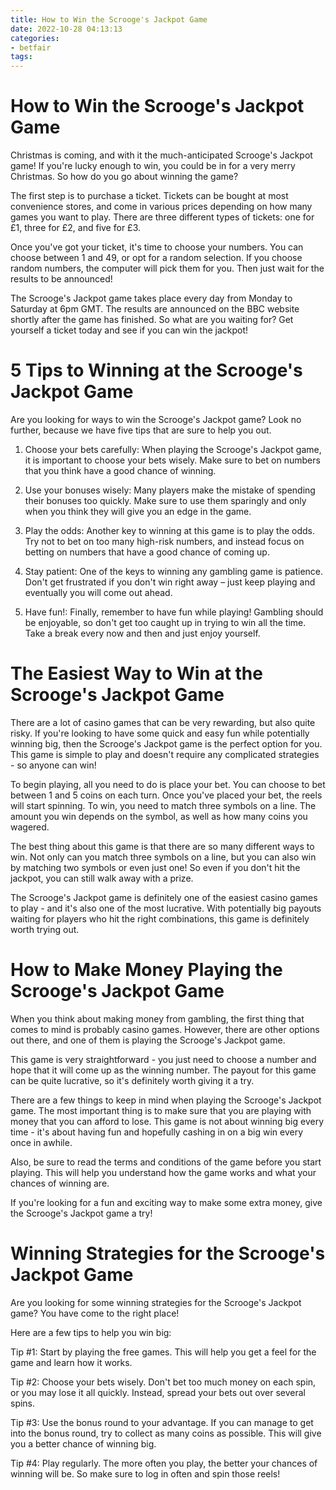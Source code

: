 ```yaml
---
title: How to Win the Scrooge's Jackpot Game
date: 2022-10-28 04:13:13
categories:
- betfair
tags:
---
```



# How to Win the Scrooge's Jackpot Game

Christmas is coming, and with it the much-anticipated Scrooge's Jackpot game! If you're lucky enough to win, you could be in for a very merry Christmas. So how do you go about winning the game?

The first step is to purchase a ticket. Tickets can be bought at most convenience stores, and come in various prices depending on how many games you want to play. There are three different types of tickets: one for £1, three for £2, and five for £3.

Once you've got your ticket, it's time to choose your numbers. You can choose between 1 and 49, or opt for a random selection. If you choose random numbers, the computer will pick them for you. Then just wait for the results to be announced!

The Scrooge's Jackpot game takes place every day from Monday to Saturday at 6pm GMT. The results are announced on the BBC website shortly after the game has finished. So what are you waiting for? Get yourself a ticket today and see if you can win the jackpot!

# 5 Tips to Winning at the Scrooge's Jackpot Game

Are you looking for ways to win the Scrooge's Jackpot game? Look no further, because we have five tips that are sure to help you out.

1. Choose your bets carefully: When playing the Scrooge's Jackpot game, it is important to choose your bets wisely. Make sure to bet on numbers that you think have a good chance of winning.

2. Use your bonuses wisely: Many players make the mistake of spending their bonuses too quickly. Make sure to use them sparingly and only when you think they will give you an edge in the game.

3. Play the odds: Another key to winning at this game is to play the odds. Try not to bet on too many high-risk numbers, and instead focus on betting on numbers that have a good chance of coming up.

4. Stay patient: One of the keys to winning any gambling game is patience. Don't get frustrated if you don't win right away – just keep playing and eventually you will come out ahead.

5. Have fun!: Finally, remember to have fun while playing! Gambling should be enjoyable, so don't get too caught up in trying to win all the time. Take a break every now and then and just enjoy yourself.

# The Easiest Way to Win at the Scrooge's Jackpot Game

There are a lot of casino games that can be very rewarding, but also quite risky. If you're looking to have some quick and easy fun while potentially winning big, then the Scrooge's Jackpot game is the perfect option for you. This game is simple to play and doesn't require any complicated strategies - so anyone can win!

To begin playing, all you need to do is place your bet. You can choose to bet between 1 and 5 coins on each turn. Once you've placed your bet, the reels will start spinning. To win, you need to match three symbols on a line. The amount you win depends on the symbol, as well as how many coins you wagered.

The best thing about this game is that there are so many different ways to win. Not only can you match three symbols on a line, but you can also win by matching two symbols or even just one! So even if you don't hit the jackpot, you can still walk away with a prize.

The Scrooge's Jackpot game is definitely one of the easiest casino games to play - and it's also one of the most lucrative. With potentially big payouts waiting for players who hit the right combinations, this game is definitely worth trying out.

# How to Make Money Playing the Scrooge's Jackpot Game 

When you think about making money from gambling, the first thing that comes to mind is probably casino games. However, there are other options out there, and one of them is playing the Scrooge's Jackpot game.

This game is very straightforward - you just need to choose a number and hope that it will come up as the winning number. The payout for this game can be quite lucrative, so it's definitely worth giving it a try.

There are a few things to keep in mind when playing the Scrooge's Jackpot game. The most important thing is to make sure that you are playing with money that you can afford to lose. This game is not about winning big every time - it's about having fun and hopefully cashing in on a big win every once in awhile.

Also, be sure to read the terms and conditions of the game before you start playing. This will help you understand how the game works and what your chances of winning are.

If you're looking for a fun and exciting way to make some extra money, give the Scrooge's Jackpot game a try!

# Winning Strategies for the Scrooge's Jackpot Game

Are you looking for some winning strategies for the Scrooge's Jackpot game? You have come to the right place!

Here are a few tips to help you win big:

Tip #1: Start by playing the free games. This will help you get a feel for the game and learn how it works.

Tip #2: Choose your bets wisely. Don't bet too much money on each spin, or you may lose it all quickly. Instead, spread your bets out over several spins.

Tip #3: Use the bonus round to your advantage. If you can manage to get into the bonus round, try to collect as many coins as possible. This will give you a better chance of winning big.

Tip #4: Play regularly. The more often you play, the better your chances of winning will be. So make sure to log in often and spin those reels!